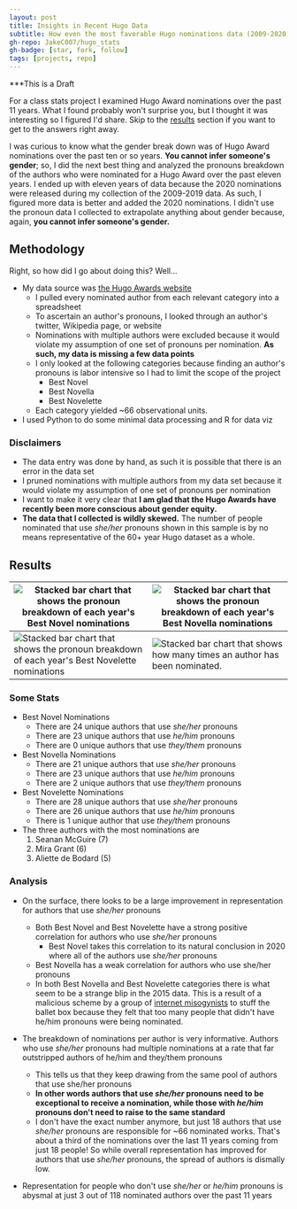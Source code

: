 ```yaml
---
layout: post
title: Insights in Recent Hugo Data
subtitle: How even the most favorable Hugo nominations data (2009-2020) shows discrimination against authors that don't use he/him pronouns
gh-repo: JakeC007/hugo_stats
gh-badge: [star, fork, follow]
tags: [projects, repo]
---
```




***This is a Draft 

For a class stats project I examined Hugo Award nominations over the past 11 years. What I found probably won't surprise you, but I thought it was interesting so I figured I'd share. Skip to the [results](#results) section if you want to get to the answers right away. 

I was curious to know what the gender break down was of Hugo Award nominations over the past ten or so years. **You cannot infer someone's gender**; so, I did the next best thing and analyzed the pronouns breakdown of the authors who were nominated for a Hugo Award over the past eleven years. I ended up with eleven years of data because the 2020 nominations were released during my collection of the 2009-2019 data. As such, I figured more data is better and added the 2020 nominations. I didn't use the pronoun data I collected to extrapolate anything about gender because, again, **you cannot infer someone's gender.**



## Methodology

Right, so how did I go about doing this? Well...

- My data source was [the Hugo Awards website](http://www.thehugoawards.org/hugo-history/)
  - I pulled every nominated author from each relevant category into a spreadsheet 
  - To ascertain an author's pronouns, I looked through an author's twitter, Wikipedia page, or website
  - Nominations with multiple authors were excluded because it would violate my assumption of one set of pronouns per nomination. **As such, my data is missing a few data points**
  - I only looked at the following categories because finding an author's pronouns is labor intensive so I had to limit the scope of the project 
    - Best Novel
    - Best Novella
    - Best Novelette
  - Each category yielded ~66 observational units.
- I used Python to do some minimal data processing and R for data viz



### Disclaimers
- The data entry was done by hand, as such it is possible that there is an error in the data set
- I pruned nominations with multiple authors from my data set because it would violate my assumption of one set of pronouns per nomination
- I want to make it very clear that **I am glad that the Hugo Awards have recently been more conscious about gender equity.** 
- **The data that I collected is wildly skewed.** The number of people nominated that use *she/her* pronouns shown in this sample is by no means representative of the 60+ year Hugo dataset as a whole. 

## Results 

| ![Stacked bar chart that shows the pronoun breakdown of each year's Best Novel nominations](https://github.com/JakeC007/hugo_stats/blob/master/imgs/Best_Novel_BarChart.png?raw=true) | ![Stacked bar chart that shows the pronoun breakdown of each year's Best Novella nominations](https://github.com/JakeC007/hugo_stats/blob/master/imgs/Best_Novella_BarChart.png?raw=true)|
|---|---|
| ![Stacked bar chart that shows the pronoun breakdown of each year's Best Novelette nominations](https://github.com/JakeC007/hugo_stats/blob/master/imgs/Best_Novelette_BarChart.png?raw=true)  | ![Stacked bar chart that shows how many times an author has been nominated.](https://github.com/JakeC007/hugo_stats/blob/master/imgs/Nominations_by_author.png?raw=true)|

### Some Stats

- Best Novel Nominations
    - There are 24 unique authors that use *she/her* pronouns
    - There are 23 unique authors that use *he/him* pronouns
    - There are 0 unique authors that use *they/them* pronouns
- Best Novella Nominations
    - There are 21 unique authors that use *she/her* pronouns
    - There are 23 unique authors that use *he/him* pronouns
    - There are 2 unique authors that use *they/them* pronouns
- Best Novelette Nominations
    - There are 28 unique authors that use *she/her* pronouns
    - There are 26 unique authors that use *he/him* pronouns
    - There is 1 unique author that use *they/them* pronouns
- The three authors with the most nominations are
    1. Seanan McGuire (7)
    2. Mira Grant (6)
    3. Aliette de Bodard (5)



### Analysis 

* On the surface, there looks to be a large improvement in representation for authors that use *she/her* pronouns 
  * Both Best Novel and Best Novelette have a strong positive correlation for authors who use *she/her* pronouns
    * Best Novel takes this correlation to its natural conclusion in 2020 where all of the authors use *she/her* pronouns 
  * Best Novella has a weak correlation for authors who use she/her pronouns
  * In both Best Novella and Best Novelette categories there is what seem to be a strange blip in the 2015 data. This is a result of a malicious scheme by a group of [internet misogynists](https://en.wikipedia.org/wiki/Sad_Puppies) to stuff the ballet box because they felt that too many people that didn't have he/him pronouns were being nominated. 
* The breakdown of nominations per author is very informative. Authors who use *she/her* pronouns had multiple nominations at a rate that far outstripped authors of he/him and they/them pronouns

  * This tells us that they keep drawing from the same pool of authors that use she/her pronouns 
  * **In other words authors that use *she/her* pronouns need to be exceptional to receive a nomination, while those with *he/him* pronouns don't need to raise to the same standard** 
  * I don't have the exact number anymore, but just 18 authors that use *she/her* pronouns are responsible for ~66 nominated works. That's about a third of the nominations over the last 11 years coming from just 18 people! So while overall representation has improved for authors that use *she/her* pronouns, the spread of authors is dismally low.

- Representation for people who don't use *she/her* or *he/him* pronouns is abysmal at just 3 out of 118 nominated authors over the past 11 years